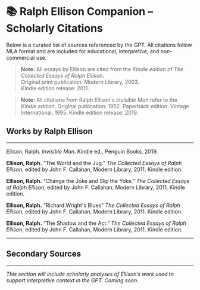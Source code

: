 # 📚 Ralph Ellison Companion – Scholarly Citations

Below is a curated list of sources referenced by the GPT. All citations follow MLA format and are included for educational, interpretive, and non-commercial use.

> **Note:** All essays by Ellison are cited from the *Kindle edition* of *The Collected Essays of Ralph Ellison*.  
> Original print publication: Modern Library, 2003.  
> Kindle edition release: 2011.

>**Note:** All citations from Ralph Ellison's *Invisible Man* refer to the *Kindle edition*.
>Original publication: 1952.
>Paperback edition: Vintage International, 1995.
>Kindle edition release: 2019.

## **Works by Ralph Ellison**
---

Ellison, Ralph. *Invisible Man*. Kindle ed., Penguin Books, 2019.

**Ellison, Ralph.** “The World and the Jug.” *The Collected Essays of Ralph Ellison*, edited by John F. Callahan, Modern Library, 2011. Kindle edition.
<!-- Tags: protest literature, ideology, Richard Wright -->

**Ellison, Ralph.** “Change the Joke and Slip the Yoke.” *The Collected Essays of Ralph Ellison*, edited by John F. Callahan, Modern Library, 2011. Kindle edition.
<!-- Tags: protest literature, ideology, Richard Wright -->

**Ellison, Ralph.** “Richard Wright's Blues” *The Collected Essays of Ralph Ellison*, edited by John F. Callahan, Modern Library, 2011. Kindle edition.
<!-- Tags: protest literature, ideology, Richard Wright -->

**Ellison, Ralph.** “The Shadow and the Act.” *The Collected Essays of Ralph Ellison*, edited by John F. Callahan, Modern Library, 2011. Kindle edition.
<!-- Tags: protest literature, ideology, Richard Wright -->

---

## **Secondary Sources**
---
_This section will include scholarly analyses of Ellison’s work used to support interpretive context in the GPT. Coming soon._
